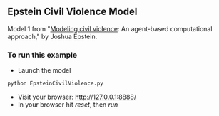 ## Epstein Civil Violence Model

Model 1 from "[Modeling civil violence](http://www.pnas.org/content/99/suppl_3/7243.full): An agent-based computational
    approach," by Joshua Epstein.


### To run this example

* Launch the model
```python
python EpsteinCivilViolence.py
```
* Visit your browser: http://127.0.0.1:8888/
* In your browser hit *reset*, then *run*